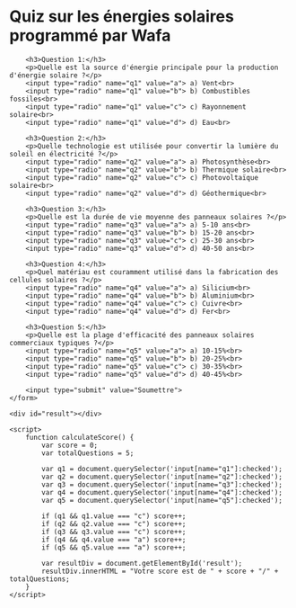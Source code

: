 
<!DOCTYPE html>
<html lang="fr">
<head>
    <meta charset="UTF-8">
    <meta name="viewport" content="width=device-width, initial-scale=1.0">
    <title>Quiz sur les énergies solaires</title>
</head>
<body>
    <h1>Quiz sur les énergies solaires programmé par Wafa</h1>
    <form action="#" onsubmit="event.preventDefault(); calculateScore();">

        <h3>Question 1:</h3>
        <p>Quelle est la source d'énergie principale pour la production d'énergie solaire ?</p>
        <input type="radio" name="q1" value="a"> a) Vent<br>
        <input type="radio" name="q1" value="b"> b) Combustibles fossiles<br>
        <input type="radio" name="q1" value="c"> c) Rayonnement solaire<br>
        <input type="radio" name="q1" value="d"> d) Eau<br>

        <h3>Question 2:</h3>
        <p>Quelle technologie est utilisée pour convertir la lumière du soleil en électricité ?</p>
        <input type="radio" name="q2" value="a"> a) Photosynthèse<br>
        <input type="radio" name="q2" value="b"> b) Thermique solaire<br>
        <input type="radio" name="q2" value="c"> c) Photovoltaïque solaire<br>
        <input type="radio" name="q2" value="d"> d) Géothermique<br>

        <h3>Question 3:</h3>
        <p>Quelle est la durée de vie moyenne des panneaux solaires ?</p>
        <input type="radio" name="q3" value="a"> a) 5-10 ans<br>
        <input type="radio" name="q3" value="b"> b) 15-20 ans<br>
        <input type="radio" name="q3" value="c"> c) 25-30 ans<br>
        <input type="radio" name="q3" value="d"> d) 40-50 ans<br>

        <h3>Question 4:</h3>
        <p>Quel matériau est couramment utilisé dans la fabrication des cellules solaires ?</p>
        <input type="radio" name="q4" value="a"> a) Silicium<br>
        <input type="radio" name="q4" value="b"> b) Aluminium<br>
        <input type="radio" name="q4" value="c"> c) Cuivre<br>
        <input type="radio" name="q4" value="d"> d) Fer<br>

        <h3>Question 5:</h3>
        <p>Quelle est la plage d'efficacité des panneaux solaires commerciaux typiques ?</p>
        <input type="radio" name="q5" value="a"> a) 10-15%<br>
        <input type="radio" name="q5" value="b"> b) 20-25%<br>
        <input type="radio" name="q5" value="c"> c) 30-35%<br>
        <input type="radio" name="q5" value="d"> d) 40-45%<br>

        <input type="submit" value="Soumettre">
    </form>

    <div id="result"></div>

    <script>
        function calculateScore() {
            var score = 0;
            var totalQuestions = 5;

            var q1 = document.querySelector('input[name="q1"]:checked');
            var q2 = document.querySelector('input[name="q2"]:checked');
            var q3 = document.querySelector('input[name="q3"]:checked');
            var q4 = document.querySelector('input[name="q4"]:checked');
            var q5 = document.querySelector('input[name="q5"]:checked');

            if (q1 && q1.value === "c") score++;
            if (q2 && q2.value === "c") score++;
            if (q3 && q3.value === "c") score++;
            if (q4 && q4.value === "a") score++;
            if (q5 && q5.value === "a") score++;

            var resultDiv = document.getElementById('result');
            resultDiv.innerHTML = "Votre score est de " + score + "/" + totalQuestions;
        }
    </script>
</body>
</html>
